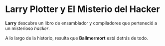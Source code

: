 # Larry Plotter y El Misterio del Hacker

**Larry** descubre un libro de ensamblador y compiladores que perteneció a un misterioso *hacker*.

A lo largo de la historio, resulta que **Ballmermort** está detrás de todo.
